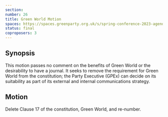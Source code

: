 ```yaml
---
section:
number: 26
title: Green World Motion
spaces: https://spaces.greenparty.org.uk/s/spring-conference-2023-agenda-forum/?contentId=118309
status: final
coproposers: 3
---
```

## Synopsis
This motion passes no comment on the benefits of Green World or the desirability to have a journal.  It seeks to remove the requirement for Green World from the constitution; the Party Executive (GPEx) can decide on its suitability as part of its external and internal communications strategy.

## Motion
Delete Clause 17 of the constitution, Green World, and re-number.
